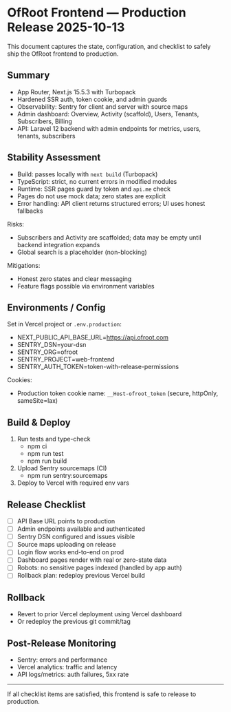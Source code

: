 # OfRoot Frontend — Production Release 2025-10-13

This document captures the state, configuration, and checklist to safely ship the OfRoot frontend to production.

## Summary
- App Router, Next.js 15.5.3 with Turbopack
- Hardened SSR auth, token cookie, and admin guards
- Observability: Sentry for client and server with source maps
- Admin dashboard: Overview, Activity (scaffold), Users, Tenants, Subscribers, Billing
- API: Laravel 12 backend with admin endpoints for metrics, users, tenants, subscribers

## Stability Assessment
- Build: passes locally with `next build` (Turbopack)
- TypeScript: strict, no current errors in modified modules
- Runtime: SSR pages guard by token and `api.me` check
- Pages do not use mock data; zero states are explicit
- Error handling: API client returns structured errors; UI uses honest fallbacks

Risks:
- Subscribers and Activity are scaffolded; data may be empty until backend integration expands
- Global search is a placeholder (non-blocking)

Mitigations:
- Honest zero states and clear messaging
- Feature flags possible via environment variables

## Environments / Config
Set in Vercel project or `.env.production`:

- NEXT_PUBLIC_API_BASE_URL=https://api.ofroot.com
- SENTRY_DSN=your-dsn
- SENTRY_ORG=ofroot
- SENTRY_PROJECT=web-frontend
- SENTRY_AUTH_TOKEN=token-with-release-permissions

Cookies:
- Production token cookie name: `__Host-ofroot_token` (secure, httpOnly, sameSite=lax)

## Build & Deploy
1. Run tests and type-check
   - npm ci
   - npm run test
   - npm run build
2. Upload Sentry sourcemaps (CI)
   - npm run sentry:sourcemaps
3. Deploy to Vercel with required env vars

## Release Checklist
- [ ] API Base URL points to production
- [ ] Admin endpoints available and authenticated
- [ ] Sentry DSN configured and issues visible
- [ ] Source maps uploading on release
- [ ] Login flow works end-to-end on prod
- [ ] Dashboard pages render with real or zero-state data
- [ ] Robots: no sensitive pages indexed (handled by app auth)
- [ ] Rollback plan: redeploy previous Vercel build

## Rollback
- Revert to prior Vercel deployment using Vercel dashboard
- Or redeploy the previous git commit/tag

## Post-Release Monitoring
- Sentry: errors and performance
- Vercel analytics: traffic and latency
- API logs/metrics: auth failures, 5xx rate

---

If all checklist items are satisfied, this frontend is safe to release to production.
